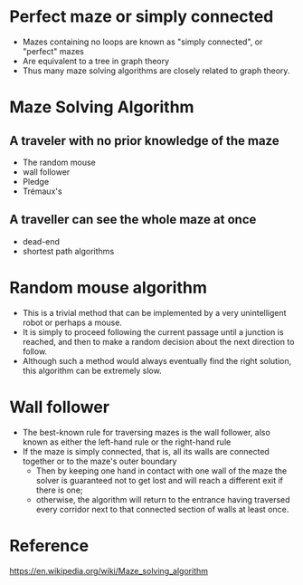 # Perfect maze or simply connected
- Mazes containing no loops are known as "simply connected", or "perfect" mazes
- Are equivalent to a tree in graph theory
- Thus many maze solving algorithms are closely related to graph theory.
# Maze Solving Algorithm
## A traveler with no prior knowledge of the maze
- The random mouse
- wall follower
- Pledge
- Trémaux's 
## A traveller can see the whole maze at once
- dead-end
- shortest path algorithms 
# Random mouse algorithm
- This is a trivial method that can be implemented by a very unintelligent robot or perhaps a mouse. 
- It is simply to proceed following the current passage until a junction is reached, and then to make a random decision about the next direction to follow. 
- Although such a method would always eventually find the right solution, this algorithm can be extremely slow.
# Wall follower
- The best-known rule for traversing mazes is the wall follower, also known as either the left-hand rule or the right-hand rule
- If the maze is simply connected, that is, all its walls are connected together or to the maze's outer boundary
    - Then by keeping one hand in contact with one wall of the maze the solver is guaranteed not to get lost and will reach a different exit if there is one; 
    - otherwise, the algorithm will return to the entrance having traversed every corridor next to that connected section of walls at least once.
# Reference
https://en.wikipedia.org/wiki/Maze_solving_algorithm